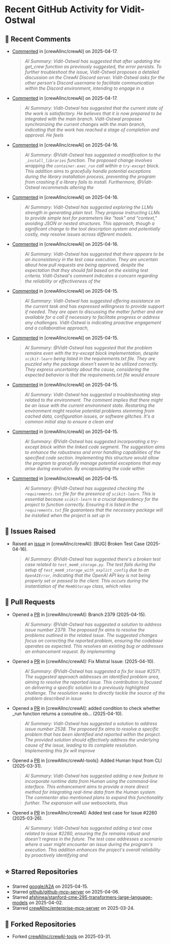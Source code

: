 # Recent GitHub Activity for Vidit-Ostwal

## 💬 Recent Comments
- [Commented](https://github.com/crewAIInc/crewAI/issues/2307#issuecomment-2811592998) in [crewAIInc/crewAI] on 2025-04-17.
  > *AI Summary: Vidit-Ostwal has suggested that after updating the get_crew function as previously suggested, the error persists. To further troubleshoot the issue, Vidit-Ostwal proposes a detailed discussion on the CrewAI Discord server. Vidit-Ostwal asks for the other person's Discord username to facilitate communication within the Discord environment, intending to engage in a*
- [Commented](https://github.com/crewAIInc/crewAI/pull/2312#issuecomment-2811591832) in [crewAIInc/crewAI] on 2025-04-17.
  > *AI Summary: Vidit-Ostwal has suggested that the current state of the work is satisfactory. He believes that it is now prepared to be integrated with the main branch. Vidit-Ostwal proposes synchronizing the current changes with the main branch, indicating that the work has reached a stage of completion and approval. He feels*
- [Commented](https://github.com/crewAIInc/crewAI/issues/2574#issuecomment-2808376255) in [crewAIInc/crewAI] on 2025-04-16.
  > *AI Summary: @Vidit-Ostwal has suggested a modification to the `_install_libraries` function. The proposed change involves wrapping the `container.exec_run` call within a `try-except` block. This addition aims to gracefully handle potential exceptions during the library installation process, preventing the program from crashing if a library fails to install. Furthermore, @Vidit-Ostwal recommends altering the*
- [Commented](https://github.com/crewAIInc/crewAI/issues/2606#issuecomment-2808348513) in [crewAIInc/crewAI] on 2025-04-16.
  > *AI Summary: Vidit-Ostwal has suggested exploring the LLMs strength in generating plain text. They propose instructing LLMs to provide simple text for parameters like "task" and "context," avoiding JSON or nested structures. This approach, though a significant change to the tool description system and potentially costly, may resolve issues across different models.*
- [Commented](https://github.com/crewAIInc/crewAI/issues/2616#issuecomment-2808341179) in [crewAIInc/crewAI] on 2025-04-16.
  > *AI Summary: Vidit-Ostwal has suggested that there appears to be an inconsistency in the test case execution. They are uncertain about how pull requests are being approved, despite the expectation that they should fail based on the existing test criteria. Vidit-Ostwal's comment indicates a concern regarding the reliability or effectiveness of the*
- [Commented](https://github.com/crewAIInc/crewAI/issues/2606#issuecomment-2807329530) in [crewAIInc/crewAI] on 2025-04-15.
  > *AI Summary: Vidit-Ostwal has suggested offering assistance on the current task and has expressed willingness to provide support if needed. They are open to discussing the matter further and are available for a call if necessary to facilitate progress or address any challenges. Vidit-Ostwal is indicating proactive engagement and a collaborative approach,*
- [Commented](https://github.com/crewAIInc/crewAI/issues/2574#issuecomment-2807282342) in [crewAIInc/crewAI] on 2025-04-15.
  > *AI Summary: @Vidit-Ostwal has suggested that the problem remains even with the try-except block implementation, despite `scikit-learn` being listed in the requirements.txt file. They are puzzled why the package doesn't seem to be utilized correctly. They express uncertainty about the cause, considering the expected behavior is that the requirements.txt file would ensure*
- [Commented](https://github.com/crewAIInc/crewAI/issues/2574#issuecomment-2807236042) in [crewAIInc/crewAI] on 2025-04-15.
  > *AI Summary: Vidit-Ostwal has suggested a troubleshooting step related to the environment. The comment implies that there might be an issue with the current environment state. Restarting the environment might resolve potential problems stemming from cached data, configuration issues, or software glitches. It's a common initial step to ensure a clean and*
- [Commented](https://github.com/crewAIInc/crewAI/issues/2574#issuecomment-2807162260) in [crewAIInc/crewAI] on 2025-04-15.
  > *AI Summary: @Vidit-Ostwal has suggested incorporating a try-except block within the linked code segment. The suggestion aims to enhance the robustness and error handling capabilities of the specified code section. Implementing this structure would allow the program to gracefully manage potential exceptions that may arise during execution. By encapsulating the code within*
- [Commented](https://github.com/crewAIInc/crewAI/issues/2574#issuecomment-2807153713) in [crewAIInc/crewAI] on 2025-04-15.
  > *AI Summary: @Vidit-Ostwal has suggested checking the `requirements.txt` file for the presence of `scikit-learn`. This is essential because `scikit-learn` is a crucial dependency for the project to function correctly. Ensuring it is listed in the `requirements.txt` file guarantees that the necessary package will be installed when the project is set up in*

## 🐛 Issues Raised
- Raised an [issue](https://github.com/crewAIInc/crewAI/issues/2616) in [crewAIInc/crewAI]: [BUG] Broken Test Case (2025-04-16).
  > *AI Summary: @Vidit-Ostwal has suggested there's a broken test case related to `test_mem0_storage.py`. The test fails during the setup of `test_mem0_storage_with_explict_config` due to an `OpenAIError`, indicating that the OpenAI API key is not being properly set or passed to the client. This occurs during the instantiation of the `Mem0Storage` class, which relies*

## 🚀 Pull Requests
- Opened a [PR](https://github.com/crewAIInc/crewAI/pull/2610) in [crewAIInc/crewAI]: Branch 2379 (2025-04-15).
  > *AI Summary: @Vidit-Ostwal has suggested a solution to address issue number 2379. The proposed fix aims to resolve the problems outlined in the related issue. The suggested changes focus on correcting the reported problem, ensuring the codebase operates as expected. This resolves an existing bug or addresses an enhancement request. By implementing*
- Opened a [PR](https://github.com/crewAIInc/crewAI/pull/2580) in [crewAIInc/crewAI]: Fix Mistral Issue: (2025-04-10).
  > *AI Summary: @Vidit-Ostwal has suggested a fix for issue #2571. The suggested approach addresses an identified problem area, aiming to resolve the reported issue. This contribution is focused on delivering a specific solution to a previously highlighted challenge. The resolution seeks to directly tackle the source of the problem described in issue*
- Opened a [PR](https://github.com/crewAIInc/crewAI/pull/2570) in [crewAIInc/crewAI]: added condition to check whether _run function returns a coroutine ob… (2025-04-10).
  > *AI Summary: Vidit-Ostwal has suggested a solution to address issue number 2538. The proposed fix aims to resolve a specific problem that has been identified and reported within the project. The provided solution should effectively address the underlying cause of the issue, leading to its complete resolution. Implementing this fix will improve*
- Opened a [PR](https://github.com/crewAIInc/crewAI-tools/pull/251) in [crewAIInc/crewAI-tools]: Added Human Input from CLI (2025-03-31).
  > *AI Summary: Vidit-Ostwal has suggested adding a new feature to incorporate runtime data from Human using the command-line interface. This enhancement aims to provide a more direct method for integrating real-time data from the Human system. The commenter also mentioned plans to expand this functionality further. The expansion will use websockets, thus*
- Opened a [PR](https://github.com/crewAIInc/crewAI/pull/2484) in [crewAIInc/crewAI]: Added test case for Issue #2260 (2025-03-26).
  > *AI Summary: Vidit-Ostwal has suggested adding a test case related to issue #2260, ensuring the fix remains robust and doesn't regress in the future. The test case addresses a scenario where a user might encounter an issue during the program's execution. This addition enhances the project's overall reliability by proactively identifying and*

## ⭐ Starred Repositories
- Starred [google/A2A](https://github.com/google/A2A) on 2025-04-15.
- Starred [github/github-mcp-server](https://github.com/github/github-mcp-server) on 2025-04-06.
- Starred [afshinea/stanford-cme-295-transformers-large-language-models](https://github.com/afshinea/stanford-cme-295-transformers-large-language-models) on 2025-04-02.
- Starred [crewAIInc/enterprise-mcp-server](https://github.com/crewAIInc/enterprise-mcp-server) on 2025-03-24.

## 🍴 Forked Repositories
- Forked [crewAIInc/crewAI-tools](https://github.com/Vidit-Ostwal/crewAI-tools) on 2025-03-31.

